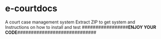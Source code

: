 # e-courtdocs
A court case management system
Extract ZIP to get system and Instructions on how to install and test
#################**ENJOY YOUR CODE**#############################
